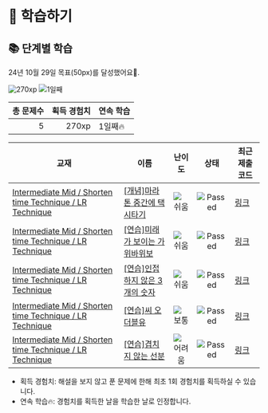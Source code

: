# 📖 학습하기

## 📚 단계별 학습
24년 10월 29일 목표(50px)를 달성했어요🥳.

![270xp](https://img.shields.io/badge/EXP-270xp-%235cb85c.svg?for-the-badge)
![1일째](https://img.shields.io/badge/연속학습-1일째-%23E34F26.svg?for-the-badge)

|총 문제수|획득 경험치|연속 학습|
|---:|---:|---|
5|270xp|1일째🔥|

|교재|이름|난이도|상태|최근 제출 코드|
|---|---|:---:|:---:|---|
|[Intermediate Mid / Shorten time Technique / LR Technique](https://www.codetree.ai/missions?missionId=8)|[[개념]마라톤 중간에 택시타기](https://www.codetree.ai/missions/8/problems/taking-a-taxi-in-the-middle-of-the-marathon)|![쉬움][easy]|![Passed][passed]|[링크](https://github.com/qweasfjbv/codetree-TILs/blob/main/241029/%EB%A7%88%EB%9D%BC%ED%86%A4%20%EC%A4%91%EA%B0%84%EC%97%90%20%ED%83%9D%EC%8B%9C%ED%83%80%EA%B8%B0/taking-a-taxi-in-the-middle-of-the-marathon.cpp)|
|[Intermediate Mid / Shorten time Technique / LR Technique](https://www.codetree.ai/missions?missionId=8)|[[연습]미래가 보이는 가위바위보](https://www.codetree.ai/missions/8/problems/rock-paper-scissors-to-see-the-future)|![쉬움][easy]|![Passed][passed]|[링크](https://github.com/qweasfjbv/codetree-TILs/blob/main/241029/%EB%AF%B8%EB%9E%98%EA%B0%80%20%EB%B3%B4%EC%9D%B4%EB%8A%94%20%EA%B0%80%EC%9C%84%EB%B0%94%EC%9C%84%EB%B3%B4/rock-paper-scissors-to-see-the-future.cpp)|
|[Intermediate Mid / Shorten time Technique / LR Technique](https://www.codetree.ai/missions?missionId=8)|[[연습]인접하지 않은 3개의 숫자](https://www.codetree.ai/missions/8/problems/three-non-adjacent-numbers)|![쉬움][easy]|![Passed][passed]|[링크](https://github.com/qweasfjbv/codetree-TILs/blob/main/241029/%EC%9D%B8%EC%A0%91%ED%95%98%EC%A7%80%20%EC%95%8A%EC%9D%80%203%EA%B0%9C%EC%9D%98%20%EC%88%AB%EC%9E%90/three-non-adjacent-numbers.cpp)|
|[Intermediate Mid / Shorten time Technique / LR Technique](https://www.codetree.ai/missions?missionId=8)|[[연습]씨 오 더블유](https://www.codetree.ai/missions/8/problems/c-o-w)|![보통][medium]|![Passed][passed]|[링크](https://github.com/qweasfjbv/codetree-TILs/blob/main/241029/%EC%94%A8%20%EC%98%A4%20%EB%8D%94%EB%B8%94%EC%9C%A0/c-o-w.cpp)|
|[Intermediate Mid / Shorten time Technique / LR Technique](https://www.codetree.ai/missions?missionId=8)|[[연습]겹치지 않는 선분](https://www.codetree.ai/missions/8/problems/line-segments-that-do-not-overlap)|![어려움][hard]|![Passed][passed]|[링크](https://github.com/qweasfjbv/codetree-TILs/blob/main/241029/%EA%B2%B9%EC%B9%98%EC%A7%80%20%EC%95%8A%EB%8A%94%20%EC%84%A0%EB%B6%84/line-segments-that-do-not-overlap.cpp)|


* 획득 경험치: 해설을 보지 않고 푼 문제에 한해 최초 1회 경험치를 획득하실 수 있습니다.
* 연속 학습🔥: 경험치를 획득한 날을 학습한 날로 인정합니다.










[b5]: https://img.shields.io/badge/Bronze_5-%235D3E31.svg
[b4]: https://img.shields.io/badge/Bronze_4-%235D3E31.svg
[b3]: https://img.shields.io/badge/Bronze_3-%235D3E31.svg
[b2]: https://img.shields.io/badge/Bronze_2-%235D3E31.svg
[b1]: https://img.shields.io/badge/Bronze_1-%235D3E31.svg
[s5]: https://img.shields.io/badge/Silver_5-%23394960.svg
[s4]: https://img.shields.io/badge/Silver_4-%23394960.svg
[s3]: https://img.shields.io/badge/Silver_3-%23394960.svg
[s2]: https://img.shields.io/badge/Silver_2-%23394960.svg
[s1]: https://img.shields.io/badge/Silver_1-%23394960.svg
[g5]: https://img.shields.io/badge/Gold_5-%23FFC433.svg
[g4]: https://img.shields.io/badge/Gold_4-%23FFC433.svg
[g3]: https://img.shields.io/badge/Gold_3-%23FFC433.svg
[g2]: https://img.shields.io/badge/Gold_2-%23FFC433.svg
[g1]: https://img.shields.io/badge/Gold_1-%23FFC433.svg
[p5]: https://img.shields.io/badge/Platinum_5-%2376DDD8.svg
[p4]: https://img.shields.io/badge/Platinum_4-%2376DDD8.svg
[p3]: https://img.shields.io/badge/Platinum_3-%2376DDD8.svg
[p2]: https://img.shields.io/badge/Platinum_2-%2376DDD8.svg
[p1]: https://img.shields.io/badge/Platinum_1-%2376DDD8.svg
[passed]: https://img.shields.io/badge/Passed-%23009D27.svg
[failed]: https://img.shields.io/badge/Failed-%23D24D57.svg
[easy]: https://img.shields.io/badge/쉬움-%235cb85c.svg?for-the-badge
[medium]: https://img.shields.io/badge/보통-%23FFC433.svg?for-the-badge
[hard]: https://img.shields.io/badge/어려움-%23D24D57.svg?for-the-badge